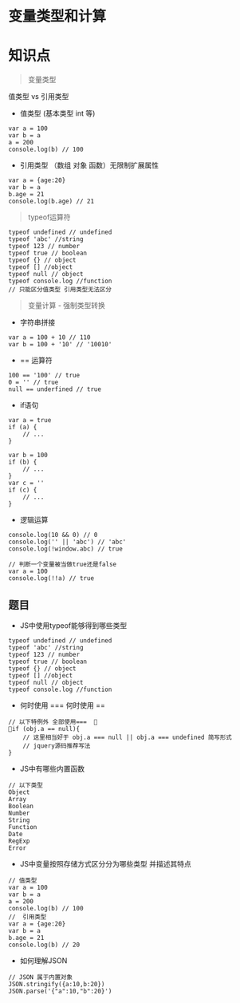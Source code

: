 # 变量类型和计算

知识点
=====
> 变量类型

 值类型 vs 引用类型
- 值类型 (基本类型 int 等)
```
var a = 100
var b = a
a = 200
console.log(b) // 100
```
- 引用类型 （数组 对象 函数）无限制扩展属性
```
var a = {age:20}
var b = a
b.age = 21
console.log(b.age) // 21
```

> typeof运算符
```
typeof undefined // undefined
typeof 'abc' //string
typeof 123 // number
typeof true // boolean
typeof {} // object
typeof [] //object
typeof null // object
typeof console.log //function
// 只能区分值类型 引用类型无法区分
```


> 变量计算 - 强制类型转换
- 字符串拼接
```
var a = 100 + 10 // 110
var b = 100 + '10' // '10010'
```
- == 运算符
```
100 == '100' // true
0 = '' // true
null == underfined // true
```

- if语句
```
var a = true
if (a) {
    // ...
}

var b = 100
if (b) {
    // ...
}
var c = ''
if (c) {
    // ...
}
```
- 逻辑运算
```
console.log(10 && 0) // 0
console.log('' || 'abc') // 'abc'
console.log(!window.abc) // true

// 判断一个变量被当做true还是false
var a = 100
console.log(!!a) // true
```

题目
------------
- JS中使用typeof能够得到哪些类型
```
typeof undefined // undefined
typeof 'abc' //string
typeof 123 // number
typeof true // boolean
typeof {} // object
typeof [] //object
typeof null // object
typeof console.log //function
```

- 何时使用 === 何时使用 ==
```
// 以下特例外 全部使用===  
if (obj.a == null){
    // 这里相当好于 obj.a === null || obj.a === undefined 简写形式
    // jquery源码推荐写法
}
```

- JS中有哪些内置函数
```
// 以下类型
Object
Array
Boolean
Number
String
Function
Date
RegExp
Error
```

- JS中变量按照存储方式区分分为哪些类型 并描述其特点
```
// 值类型
var a = 100
var b = a
a = 200
console.log(b) // 100
//  引用类型 
var a = {age:20}
var b = a
b.age = 21
console.log(b) // 20
```

- 如何理解JSON
```
// JSON 属于内置对象
JSON.stringify({a:10,b:20})
JSON.parse('{"a":10,"b":20}')
```